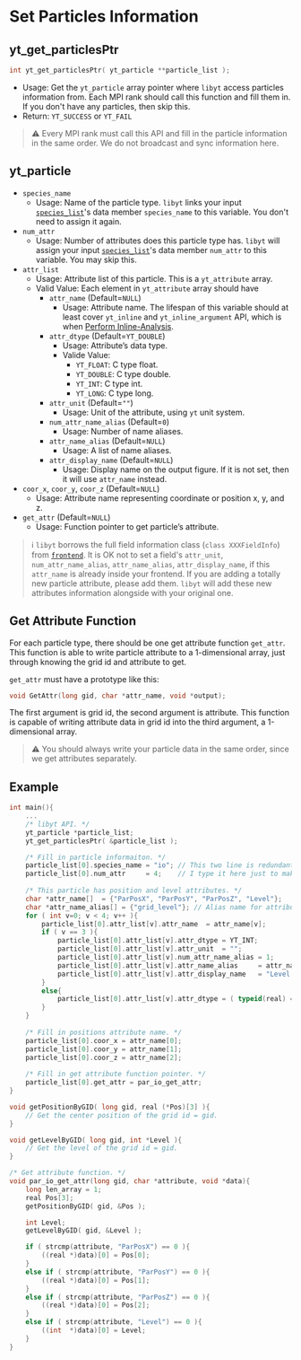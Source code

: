 # Set Particles Information
## yt\_get\_particlesPtr
```cpp
int yt_get_particlesPtr( yt_particle **particle_list );
```
- Usage: Get the `yt_particle` array pointer where `libyt` access particles information from. Each MPI rank should call this function and fill them in. If you don't have any particles, then skip this.
- Return: `YT_SUCCESS` or `YT_FAIL`

> :warning: Every MPI rank must call this API and fill in the particle information in the same order. We do not broadcast and sync information here.

## yt\_particle
- `species_name`
  - Usage: Name of the particle type. `libyt` links your input [`species_list`](./SetYTParameter.md#yt_param_yt)'s data member `species_name` to this variable. You don't need to assign it again. 
- `num_attr`
  - Usage: Number of attributes does this particle type has. `libyt` will assign your input [`species_list`](./SetYTParameter.md#yt_param_yt)'s data member `num_attr` to this variable. You may skip this.
- `attr_list`
  - Usage: Attribute list of this particle. This is a `yt_attribute` array.
  - Valid Value: Each element in `yt_attribute` array should have
    - `attr_name` (Default=`NULL`)
      - Usage: Attribute name. The lifespan of this variable should at least cover `yt_inline` and `yt_inline_argument` API, which is when [Perform Inline-Analysis](./PerformInlineAnalysis.md).
    - `attr_dtype` (Default=`YT_DOUBLE`)
      - Usage: Attribute’s data type.
      - Valide Value: 
        - `YT_FLOAT`: C type float.
        - `YT_DOUBLE`: C type double.
        - `YT_INT`: C type int. 
        - `YT_LONG`: C type long.
    - `attr_unit` (Default=`""`)
      - Usage: Unit of the attribute, using `yt` unit system.
    - `num_attr_name_alias` (Default=`0`)
      - Usage: Number of name aliases.
    - `attr_name_alias` (Default=`NULL`)
      - Usage: A list of name aliases.
    - `attr_display_name` (Default=`NULL`)
      - Usage: Display name on the output figure. If it is not set, then it will use `attr_name` instead.
- `coor_x`, `coor_y`, `coor_z` (Default=`NULL`)
  - Usage: Attribute name representing coordinate or position x, y, and z.
- `get_attr` (Default=`NULL`)
  - Usage: Function pointer to get particle’s attribute.

> :information_source: `libyt` borrows the full field information class (`class XXXFieldInfo`) from [`frontend`](./SetYTParameter.md#yt_param_yt). It is OK not to set a field's `attr_unit`, `num_attr_name_alias`, `attr_name_alias`, `attr_display_name`, if this `attr_name` is already inside your frontend.
> If you are adding a totally new particle attribute, please add them. `libyt` will add these new attributes information alongside with your original one.

## Get Attribute Function
For each particle type, there should be one get attribute function `get_attr`. This function is able to write particle attribute to a 1-dimensional array, just through knowing the grid id and attribute to get.

`get_attr` must have a prototype like this:
```cpp
void GetAttr(long gid, char *attr_name, void *output);
```
The first argument is grid id, the second argument is attribute. This function is capable of writing attribute data in grid id into the third argument, a 1-dimensional array.

> :warning: You should always write your particle data in the same order, since we get attributes separately.

## Example
```cpp
int main(){
    ...
    /* libyt API. */
    yt_particle *particle_list;  
    yt_get_particlesPtr( &particle_list );

    /* Fill in particle informaiton. */
    particle_list[0].species_name = "io"; // This two line is redundant, since libyt has already filled in.  
    particle_list[0].num_attr     = 4;    // I type it here just to make things clear.
    
    /* This particle has position and level attributes. */
    char *attr_name[]  = {"ParPosX", "ParPosY", "ParPosZ", "Level"};
    char *attr_name_alias[] = {"grid_level"}; // Alias name for attribute level  
    for ( int v=0; v < 4; v++ ){
        particle_list[0].attr_list[v].attr_name  = attr_name[v];
        if ( v == 3 ){  
            particle_list[0].attr_list[v].attr_dtype = YT_INT;
            particle_list[0].attr_list[v].attr_unit  = "";
            particle_list[0].attr_list[v].num_attr_name_alias = 1;
            particle_list[0].attr_list[v].attr_name_alias     = attr_name_alias;  
            particle_list[0].attr_list[v].attr_display_name   = "Level of the Grid";
        }     
        else{   
            particle_list[0].attr_list[v].attr_dtype = ( typeid(real) == typeid(float) ) ? YT_FLOAT : YT_DOUBLE;
        }
    }
    
    /* Fill in positions attribute name. */
    particle_list[0].coor_x = attr_name[0];
    particle_list[0].coor_y = attr_name[1];  
    particle_list[0].coor_z = attr_name[2];
    
    /* Fill in get attribute function pointer. */
    particle_list[0].get_attr = par_io_get_attr;
}

void getPositionByGID( long gid, real (*Pos)[3] ){
    // Get the center position of the grid id = gid.
}

void getLevelByGID( long gid, int *Level ){
    // Get the level of the grid id = gid.
}

/* Get attribute function. */
void par_io_get_attr(long gid, char *attribute, void *data){
    long len_array = 1;
    real Pos[3];
    getPositionByGID( gid, &Pos );

    int Level;
    getLevelByGID( gid, &Level );

    if ( strcmp(attribute, "ParPosX") == 0 ){
        ((real *)data)[0] = Pos[0];
    }
    else if ( strcmp(attribute, "ParPosY") == 0 ){
        ((real *)data)[0] = Pos[1];
    }
    else if ( strcmp(attribute, "ParPosZ") == 0 ){
        ((real *)data)[0] = Pos[2];
    }
    else if ( strcmp(attribute, "Level") == 0 ){
        ((int  *)data)[0] = Level;
    }
}
```
